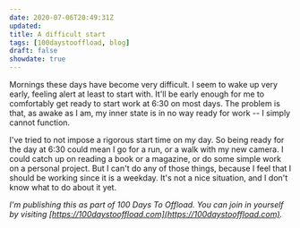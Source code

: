 ```yaml
---
date: 2020-07-06T20:49:31Z
updated:
title: A difficult start
tags: [100daystooffload, blog]
draft: false
showdate: true
---
```


Mornings these days have become very difficult. I seem to wake up very early, feeling alert at least to start with. It'll be early enough for me to comfortably get ready to start work at 6:30 on most days. The problem is that, as awake as I am, my inner state is in no way ready for work -- I simply cannot function.

I've tried to not impose a rigorous start time on my day. So being ready for the day at 6:30 could mean I go for a run, or a walk with my new camera. I could catch up on reading a book or a magazine, or do some simple work on a personal project. But I can't do any of those things, because I feel that I should be working since it is a weekday. It's not a nice situation, and I don't know what to do about it yet. 

*I'm publishing this as part of 100 Days To Offload. You can join in yourself by visiting [https://100daystooffload.com](https://100daystooffload.com).*
